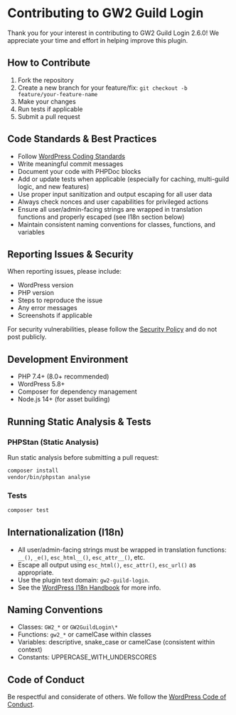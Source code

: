 # Contributing to GW2 Guild Login

Thank you for your interest in contributing to GW2 Guild Login 2.6.0! We appreciate your time and effort in helping improve this plugin.

## How to Contribute

1. Fork the repository
2. Create a new branch for your feature/fix: `git checkout -b feature/your-feature-name`
3. Make your changes
4. Run tests if applicable
5. Submit a pull request

## Code Standards & Best Practices

- Follow [WordPress Coding Standards](https://developer.wordpress.org/coding-standards/wordpress-coding-standards/)
- Write meaningful commit messages
- Document your code with PHPDoc blocks
- Add or update tests when applicable (especially for caching, multi-guild logic, and new features)
- Use proper input sanitization and output escaping for all user data
- Always check nonces and user capabilities for privileged actions
- Ensure all user/admin-facing strings are wrapped in translation functions and properly escaped (see I18n section below)
- Maintain consistent naming conventions for classes, functions, and variables

## Reporting Issues & Security

When reporting issues, please include:
- WordPress version
- PHP version
- Steps to reproduce the issue
- Any error messages
- Screenshots if applicable

For security vulnerabilities, please follow the [Security Policy](SECURITY.md) and do not post publicly.

## Development Environment

- PHP 7.4+ (8.0+ recommended)
- WordPress 5.8+
- Composer for dependency management
- Node.js 14+ (for asset building)

## Running Static Analysis & Tests

### PHPStan (Static Analysis)

Run static analysis before submitting a pull request:

```bash
composer install
vendor/bin/phpstan analyse
```

### Tests

```bash
composer test
```

## Internationalization (I18n)

- All user/admin-facing strings must be wrapped in translation functions: `__()`, `_e()`, `esc_html__()`, `esc_attr__()`, etc.
- Escape all output using `esc_html()`, `esc_attr()`, `esc_url()` as appropriate.
- Use the plugin text domain: `gw2-guild-login`.
- See the [WordPress I18n Handbook](https://developer.wordpress.org/plugins/internationalization/) for more info.

## Naming Conventions

- Classes: `GW2_*` or `GW2GuildLogin\*`
- Functions: `gw2_*` or camelCase within classes
- Variables: descriptive, snake_case or camelCase (consistent within context)
- Constants: UPPERCASE_WITH_UNDERSCORES

## Code of Conduct

Be respectful and considerate of others. We follow the [WordPress Code of Conduct](https://wordpress.org/about/conduct/).
